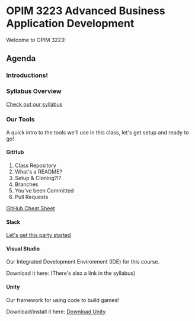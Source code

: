 # OPIM 3223 Advanced Business Application Development
Welcome to OPIM 3223!

## Agenda

### Introductions!

### Syllabus Overview
[Check out our syllabus](https://docs.google.com/document/d/1Vt2L0tKvQH8BbJvvAXoyFPq9MwhVZYYliAcCWQg2pBQ/edit?usp=sharing)

### Our Tools
A quick intro to the tools we'll use in this class, let's get setup and ready to go!

#### GitHub
1. Class Repository
2. What's a README?
3. Setup & Cloning?!?
4. Branches
5. You've been Committed
6. Pull Requests

[GitHub Cheat Sheet](https://services.github.com/on-demand/downloads/github-git-cheat-sheet.pdf)

#### Slack
[Let's get this party started](https://opim3224.slack.com)

#### Visual Studio
Our Integrated Development Environment (IDE) for this course.

Download it here: 
(There's also a link in the syllabus)

#### Unity
Our framework for using code to build games!

Download/install it here: [Download Unity](https://unity3d.com/get-unity/download)
